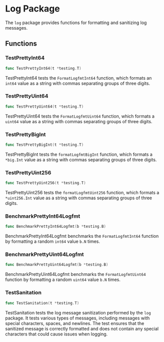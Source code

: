 # Log Package

The `log` package provides functions for formatting and sanitizing log messages.

## Functions

### TestPrettyInt64

```go
func TestPrettyInt64(t *testing.T)
```

TestPrettyInt64 tests the `FormatLogfmtInt64` function, which formats an `int64` value as a string with commas separating groups of three digits.

### TestPrettyUint64

```go
func TestPrettyUint64(t *testing.T)
```

TestPrettyUint64 tests the `FormatLogfmtUint64` function, which formats a `uint64` value as a string with commas separating groups of three digits.

### TestPrettyBigInt

```go
func TestPrettyBigInt(t *testing.T)
```

TestPrettyBigInt tests the `formatLogfmtBigInt` function, which formats a `*big.Int` value as a string with commas separating groups of three digits.

### TestPrettyUint256

```go
func TestPrettyUint256(t *testing.T)
```

TestPrettyUint256 tests the `formatLogfmtUint256` function, which formats a `*uint256.Int` value as a string with commas separating groups of three digits.

### BenchmarkPrettyInt64Logfmt

```go
func BenchmarkPrettyInt64Logfmt(b *testing.B)
```

BenchmarkPrettyInt64Logfmt benchmarks the `FormatLogfmtInt64` function by formatting a random `int64` value `b.N` times.

### BenchmarkPrettyUint64Logfmt

```go
func BenchmarkPrettyUint64Logfmt(b *testing.B)
```

BenchmarkPrettyUint64Logfmt benchmarks the `FormatLogfmtUint64` function by formatting a random `uint64` value `b.N` times.

### TestSanitation

```go
func TestSanitation(t *testing.T)
```

TestSanitation tests the log message sanitization performed by the `log` package. It tests various types of messages, including messages with special characters, spaces, and newlines. The test ensures that the sanitized message is correctly formatted and does not contain any special characters that could cause issues when logging.